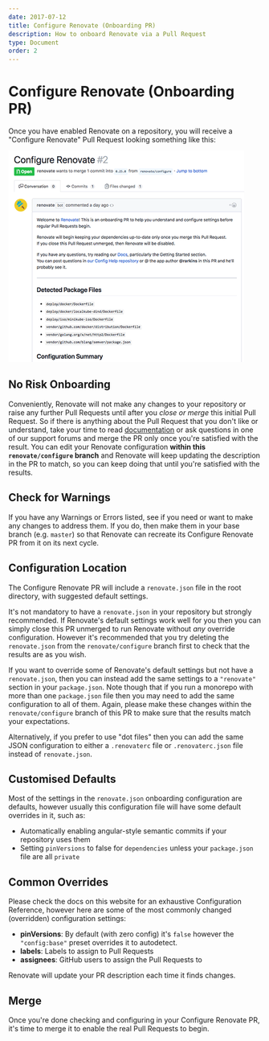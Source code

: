 ```yaml
---
date: 2017-07-12
title: Configure Renovate (Onboarding PR)
description: How to onboard Renovate via a Pull Request
type: Document
order: 2
---
```

# Configure Renovate (Onboarding PR)

Once you have enabled Renovate on a repository, you will receive a "Configure Renovate" Pull Request looking something like this:

![Onboarding](assets/images/onboarding.png)

## No Risk Onboarding

Conveniently, Renovate will not make any changes to your repository or raise any further Pull Requests until after you _close or merge_ this initial Pull Request. So if there is anything about the Pull Request that you don't like or understand, take your time to read [documentation](https://renovatebot.com/docs/) or ask questions in one of our support forums and merge the PR only once you're satisfied with the result. You can edit your Renovate configuration **within this `renovate/configure` branch** and Renovate will keep updating the description in the PR to match, so you can keep doing that until you're satisfied with the results.

## Check for Warnings

If you have any Warnings or Errors listed, see if you need or want to make any changes to address them. If you do, then make them in your base branch (e.g. `master`) so that Renovate can recreate its Configure Renovate PR from it on its next cycle.

## Configuration Location

The Configure Renovate PR will include a `renovate.json` file in the root directory, with suggested default settings.

It's not mandatory to have a `renovate.json` in your repository but strongly recommended. If Renovate's default settings work well for you then you can simply close this PR unmerged to run Renovate without _any_ override configuration. However it's recommended that you try deleting the `renovate.json` from the `renovate/configure` branch first to check that the results are as you wish.

If you want to override some of Renovate's default settings but not have a `renovate.json`, then you can instead add the same settings to a `"renovate"` section in your `package.json`. Note though that if you run a monorepo with more than one `package.json` file then you may need to add the same configuration to all of them. Again, please make these changes within the `renovate/configure` branch of this PR to make sure that the results match your expectations.

Alternatively, if you prefer to use "dot files" then you can add the same JSON configuration to either a `.renovaterc` file or `.renovaterc.json` file instead of `renovate.json`.

## Customised Defaults

Most of the settings in the `renovate.json` onboarding configuration are defaults, however usually this configuration file will have some default overrides in it, such as:

* Automatically enabling angular-style semantic commits if your repository uses them
* Setting `pinVersions` to false for `dependencies` unless your `package.json` file are all `private`

## Common Overrides

Please check the docs on this website for an exhaustive Configuration Reference, however here are some of the most commonly changed (overridden) configuration settings:

* **pinVersions**: By default (with zero config) it's `false` however the `"config:base"` preset overrides it to autodetect.
* **labels**: Labels to assign to Pull Requests
* **assignees**: GitHub users to assign the Pull Requests to

Renovate will update your PR description each time it finds changes.

## Merge

Once you're done checking and configuring in your Configure Renovate PR, it's time to merge it to enable the real Pull Requests to begin.

